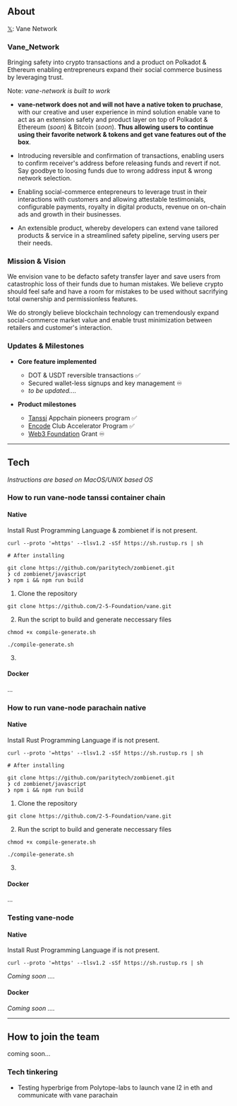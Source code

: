 ## About

[𝕏](https://twitter.com/VaneNetwork_): Vane Network

### Vane_Network

Bringing safety into crypto transactions and a product on Polkadot & Ethereum enabling entrepreneurs expand their social commerce business by leveraging trust.

Note: *vane-network is built to work*

- **vane-network does not and will not have a native token to pruchase**, with our creative and user experience in mind solution enable vane to act as an extension safety and product layer on top of Polkadot & Ethereum (*soon*) & Bitcoin (*soon*). **Thus allowing users to continue using their favorite network & tokens and get vane features out of the box**.

- Introducing reversible and confirmation of transactions, enabling users to confirm receiver's address before releasing funds and revert if not. Say goodbye to loosing funds due to wrong address input & wrong network selection.

- Enabling social-commerce entepreneurs to leverage trust in their interactions with customers and allowing attestable testimonials, configurable payments, royalty in digital products, revenue on on-chain ads and growth in their businesses.

- An extensible product, whereby developers can extend vane tailored products & service in a streamlined safety pipeline, serving users per their needs.

### Mission & Vision

We envision vane to be defacto safety transfer layer and save users from catastrophic loss of their funds due to human mistakes. We believe crypto should feel safe and have a room for mistakes to be used without sacrifying total ownership and permissionless features.

We do strongly believe blockchain technology can tremendously expand social-commerce market value and enable trust minimization between retailers and customer's interaction.


### Updates & Milestones
 
 
 - **Core feature implemented**
     - DOT & USDT reversible transactions ✅
     - Secured wallet-less signups and key management ♾️
     - *to be updated....*
     
 - **Product milestones**
    - [Tanssi](https://www.tanssi.network/appchain-pioneers-program) Appchain pioneers program ✅ 
    - [Encode](https://www.encode.club/encode-polkadot-accelerator-2023) Club Accelerator Program ✅
    - [Web3 Foundation](https://grants.web3.foundation/) Grant ♾️
---
## Tech

*Instructions are based on MacOS/UNIX based OS*


 ### How to run vane-node tanssi container chain

   #### Native
  Install Rust Programming Language & zombienet if is not present.
 ```
 curl --proto '=https' --tlsv1.2 -sSf https://sh.rustup.rs | sh
 
 # After installing
 
 git clone https://github.com/paritytech/zombienet.git
 ❯ cd zombienet/javascript
 ❯ npm i && npm run build
 ```
 1. Clone the repository
 ```
 git clone https://github.com/2-5-Foundation/vane.git
 ```
 
 2. Run the script to build and generate neccessary files
 
 ```
 chmod +x compile-generate.sh
 
 ./compile-generate.sh
 ```
 3. 

   #### Docker
   ...

 ### How to run vane-node parachain native

  #### Native
   Install Rust Programming Language if is not present.
  ```
 curl --proto '=https' --tlsv1.2 -sSf https://sh.rustup.rs | sh
 
 # After installing
 
 git clone https://github.com/paritytech/zombienet.git
 ❯ cd zombienet/javascript
 ❯ npm i && npm run build
 ```
 
  1. Clone the repository
 ```
 git clone https://github.com/2-5-Foundation/vane.git
 ```
 
 2. Run the script to build and generate neccessary files
 
 ```
 chmod +x compile-generate.sh
 
 ./compile-generate.sh
 ```
 3. 

  #### Docker
  
  ...
  
### Testing vane-node

  #### Native
  Install Rust Programming Language if is not present.
 ```
 curl --proto '=https' --tlsv1.2 -sSf https://sh.rustup.rs | sh
 ```

  *Coming soon ....*

  #### Docker

  *Coming soon ....*

 ---
 
 ## How to join the team
 
 coming soon...

 ### Tech tinkering
 *  Testing hyperbrige from Polytope-labs to launch vane l2 in eth and communicate with vane parachain



